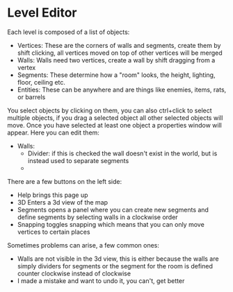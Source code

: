 # Level Editor

Each level is composed of a list of objects:
* Vertices: These are the corners of walls and segments, create them by shift clicking, all vertices moved on top of other vertices will be merged
* Walls: Walls need two vertices, create a wall by shift dragging from a vertex
* Segments: These determine how a "room" looks, the height, lighting, floor, ceiling etc.
* Entities: These can be anywhere and are things like enemies, items, rats, or barrels


You select objects by clicking on them, you can also ctrl+click to select multiple objects, if you drag a selected object all other selected objects will move. Once you have selected at least one object a properties window will appear. Here you can edit them:
* Walls:
  * Divider: if this is checked the wall doesn't exist in the world, but is instead used to separate segments
  * 


There are a few buttons on the left side:
* Help brings this page up
* 3D Enters a 3d view of the map
* Segments opens a panel where you can create new segments and define segments by selecting walls in a clockwise order
* Snapping toggles snapping which means that you can only move vertices to certain places
  

Sometimes problems can arise, a few common ones:
* Walls are not visible in the 3d view, this is either because the walls are simply dividers for segments or the segment for the room is defined counter clockwise instead of clockwise
* I made a mistake and want to undo it, you can't, get better
